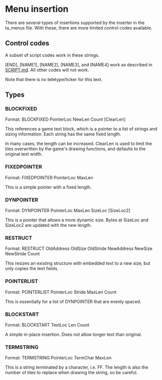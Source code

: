 Menu insertion
===========

There are several types of insertions supported by the inserter in the ta_menus file.  With these,
there are more limited control codes available.

## Control codes

A subset of script codes work in these strings.

[END], [NAME1], [NAME2], [NAME3], and [NAME4] work as described in [SCRIPT.md][].  All other codes
will not work.

Note that there is no teletype/ticker for this text.

## Types

### BLOCKFIXED

Format: BLOCKFIXED PointerLoc NewLen Count [ClearLen]

This references a game text block, which is a pointer to a list of strings and sizing information.
Each string has the same fixed length.

In many cases, the length can be increased.  ClearLen is used to limit the tiles overwritten by
the game's drawing functions, and defaults to the original text width.

### FIXEDPOINTER

Format: FIXEDPOINTER PointerLoc MaxLen

This is a simple pointer with a fixed length.

### DYNPOINTER

Format: DYNPOINTER PointerLoc MaxLen SizeLoc [SizeLoc2]

This is a pointer that allows a more dynamic size.  Bytes at SizeLoc and SizeLoc2 are updated with
the new length.

### RESTRUCT

Format: RESTRUCT OldAddress OldSize OldStride NewAddress NewSize NewStride Count

This resizes an existing structure with embedded text to a new size, but only copies the text
fields.

### POINTERLIST

Format: POINTERLIST PointerLoc Stride MaxLen Count

This is essentially for a list of DYNPOINTER that are evenly spaced.

### BLOCKSTART

Format: BLOCKSTART TextLoc Len Count

A simple in-place insertion.  Does not allow longer text than original.

### TERMSTRING

Format: TERMSTRING PointerLoc TermChar MaxLen

This is a string terminated by a character, i.e. FF.  The length is also the number of tiles to
replace when drawing the string, so be careful.

[SCRIPT.md]: SCRIPT.md
